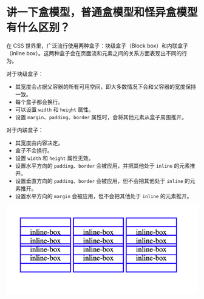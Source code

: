 # 讲一下盒模型，普通盒模型和怪异盒模型有什么区别？

在 CSS 世界里，广泛流行使用两种盒子：块级盒子（Block box）和内联盒子（inline box）。这两种盒子会在页面流和元素之间的关系方面表现出不同的行为。

对于块级盒子：

- 其宽度会占据父容器的所有可用空间，即大多数情况下会和父容器的宽度保持一致。
- 每个盒子都会换行。
- 可以设置 `width` 和 `height` 属性。
- 设置 `margin`、`padding`、`border` 属性时，会将其他元素从盒子周围推开。

对于内联盒子：

- 其宽度由内容决定。
- 盒子不会换行。
- 设置 `width` 和 `height` 属性无效。
- 设置水平方向的 `padding`、`border` 会被应用，并把其他处于 `inline` 的元素推开。 
- 设置垂直方向的 `padding`、`border` 会被应用，但不会把其他处于 `inline` 的元素推开。
- 设置水平方向的 `margin` 会被应用，但不会把其他处于 `inline` 的元素推开。

![inline-box](./images/inline-box.png)
